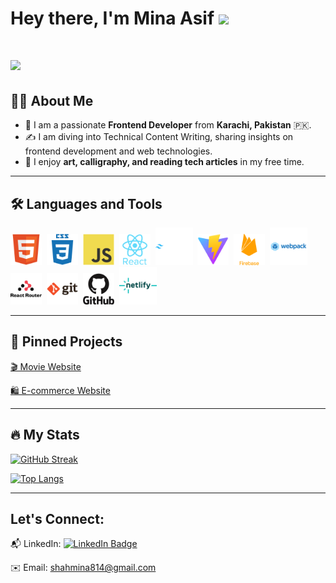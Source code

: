 
<h1>
  Hey there, I'm Mina Asif
  <img src="https://media.giphy.com/media/hvRJCLFzcasrR4ia7z/giphy.gif" width="30px"/>
<h1/> 

<img src="https://github.com/user-attachments/assets/3ae2938d-675e-4f5d-b2aa-25405e31789e" />


  
## :woman_technologist: About Me

- 🌱 I am a passionate **Frontend Developer** from **Karachi, Pakistan** 🇵🇰.
- ✍️ I am diving into Technical Content Writing, sharing insights on frontend development and web technologies.
- 🎨 I enjoy **art, calligraphy, and reading tech articles** in my free time.

---

## :hammer_and_wrench: Languages and Tools

<div>
  <img src="https://github.com/devicons/devicon/blob/master/icons/html5/html5-original.svg" title="HTML5" alt="HTML" width="50" height="50"/>&nbsp;
  <img src="https://github.com/devicons/devicon/blob/master/icons/css3/css3-plain-wordmark.svg" title="CSS3" alt="CSS" width="50" height="50"/>&nbsp;
  <img src="https://github.com/devicons/devicon/blob/master/icons/javascript/javascript-original.svg" title="JavaScript" alt="JavaScript" width="50" height="50"/>&nbsp;
  <img src="https://github.com/devicons/devicon/blob/master/icons/react/react-original-wordmark.svg" title="React" alt="React" width="50" height="50"/>&nbsp;
  <img src="https://github.com/devicons/devicon/blob/master/icons/tailwindcss/tailwindcss-original-wordmark.svg" title="TailwindCSS" alt="TailwindCSS" width="60" height="60"/>&nbsp;
  <img src="https://github.com/devicons/devicon/blob/master/icons/vitejs/vitejs-original.svg" title="Vite.js" alt="Vite.js" width="50" height="50"/>&nbsp;
  <img src="https://github.com/devicons/devicon/blob/master/icons/firebase/firebase-plain-wordmark.svg" title="Firebase" alt="Firebase" width="50" height="50"/>&nbsp;
  <img src="https://github.com/devicons/devicon/blob/master/icons/webpack/webpack-original-wordmark.svg" title="Webpack" alt="Webpack" width="60" height="60"/>&nbsp;
  <img src="https://github.com/devicons/devicon/blob/master/icons/reactrouter/reactrouter-original-wordmark.svg" title="React Router" alt="React Router" width="50" height="50"/>&nbsp;
  <img src="https://github.com/devicons/devicon/blob/master/icons/git/git-original-wordmark.svg" title="Git" alt="Git" width="50" height="50"/>&nbsp;
  <img src="https://github.com/devicons/devicon/blob/master/icons/github/github-original-wordmark.svg" title="GitHub" alt="GitHub" width="50" height="50"/>&nbsp;
  <img src="https://github.com/devicons/devicon/blob/master/icons/netlify/netlify-original-wordmark.svg" title="Netlify" alt="Netlify" width="60" height="60"/>&nbsp;
</div>

---

## 🚀 Pinned Projects
[🎬 Movie Website](https://movie-website-using-react.netlify.app/)

[🛍️ E-commerce Website](https://mina-ecommerce-website.netlify.app/)

---

## :fire: My Stats

[![GitHub Streak](http://github-readme-streak-stats.herokuapp.com?user=mina-shah&theme=dark&background=000000)](https://git.io/streak-stats)

[![Top Langs](https://github-readme-stats.vercel.app/api/top-langs/?username=mina-shah&layout=compact&theme=vision-friendly-dark)](https://github.com/anuraghazra/github-readme-stats)

---

## Let's Connect:
📬 LinkedIn: [![LinkedIn Badge](https://img.shields.io/badge/-MinaShah-blue?style=flat&logo=Linkedin&logoColor=white)](your-linkedin-url) 

✉️ Email: shahmina814@gmail.com
